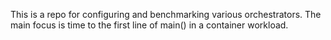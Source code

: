 This is a repo for configuring and benchmarking various orchestrators. The main focus is time to the first line of main() in a container workload.
